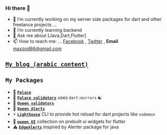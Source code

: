 ### Hi there 👋

- 🔭 I’m currently working on my server side packages for dart and other freelance projects ...
- 🌱 I’m currently learning backend
- 💬 Ask me about [Java,Dart,Flutter]
- 📫 How to reach me: ... [Facebook](https://facebook.com/maxzod66) , [Twitter](https://twitter.com/Maxzod66) , **Email** maxzod66@gmail.com

## [**`My blog (arabic content)`**](https://maxzodblog.blogspot.com/)

## **`My Packages`**

- 🏰 [**`Palace`**](https://github.com/maxzod/palace)
- 🏰 [**`Palace validators`**](https://github.com/maxzod/palace_validators) uses `dart:mirrors` ☯
- 👑 [**`Queen validators`**](https://github.com/maxzod/queen_validators)
- 🔔 [**`Queen Alerts`**](https://github.com/maxzod/queen_alerts)
- ⚡ [**`Lighthouse`**](https://github.com/maxzod/lighthouse) CLI to provide hot reload for dart projects like `nodemon`
- 🦜 [**`queen UI`**](https://github.com/maxzod/queen_ui) collection on prebuilt ui widgets for flutter
- ⚠  [**`EdgeAlerts`**](https://github.com/maxzod/EdgeAlerts) inspired by Alerter package for java
